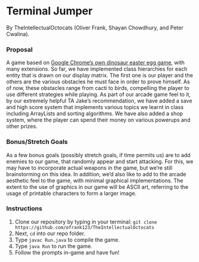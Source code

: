 # Terminal Jumper
By TheIntellectualOctocats (Oliver Frank, Shayan Chowdhury, and Peter Cwalina).

### Proposal
A game based on [Google Chrome’s own dinosaur easter egg game](http://www.trex-game.skipser.com), with many extensions. 
So far, we have implemented class hierarchies for each entity that is drawn on our display matrix. 
The first one is our player and the others are the various obstacles he must face in order to prove himself. 
As of now, these obstacles range from cacti to birds, compelling the player to use different strategies while playing. 
As part of our arcade game feel to it, by our extremely helpful TA Jake’s recommendation, we have added a save and high score system
that implements various topics we learnt in class including ArrayLists and sorting algorithms. We have also added a shop system, 
where the player can spend their money on various powerups and other prizes.

### Bonus/Stretch Goals
As a few bonus goals (possibly stretch goals, if time permits us) are to add enemies to our game, that randomly appear and start attacking.
For this, we may have to incorporate actual weapons in the game, but we’re still brainstorming on this idea. 
In addition, we’d also like to add to the arcade aesthetic feel to the game, with minimal graphical implementations. 
The extent to the use of graphics in our game will be ASCII art, referring to the usage of printable characters to form a larger image.

### Instructions
1) Clone our repository by typing in your terminal: `git clone https://github.com/ofrank123/TheIntellectualOctocats`
2) Next, `cd` into our repo folder.
3) Type `javac Run.java` to compile the game.
4) Type `java Run` to run the game. 
5) Follow the prompts in-game and have fun!
